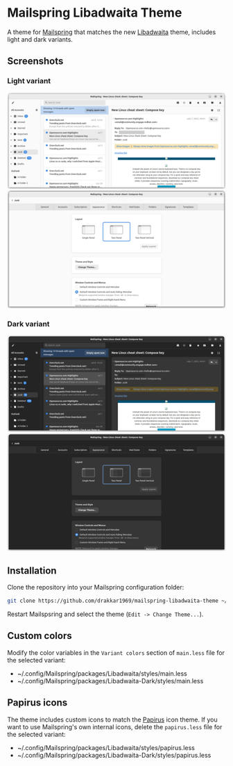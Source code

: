# Mailspring Libadwaita Theme

A theme for [Mailspring](https://github.com/Foundry376/Mailspring) that matches the new [Libadwaita](https://gitlab.gnome.org/GNOME/libadwaita) theme, includes light and dark variants.

## Screenshots

### Light variant
<div align="left"><img src="screenshots/main.png" alt="main" /></div>
<div align="left"><img src="screenshots/prefs.png" alt="prefs" /></div>

### Dark variant
<div align="left"><img src="screenshots/main-dark.png" alt="main-dark" /></div>
<div align="left"><img src="screenshots/prefs-dark.png" alt="prefs-dark" /></div>

## Installation

Clone the repository into your Mailspring configuration folder:

```bash
git clone https://github.com/drakkar1969/mailspring-libadwaita-theme ~/.config/Mailspring/packages
```

Restart Mailspsring and select the theme (`Edit -> Change Theme...`).

## Custom colors

Modify the color variables in the `Variant colors` section of `main.less` file for the selected variant:
* ~/.config/Mailspring/packages/Libadwaita/styles/main.less
* ~/.config/Mailspring/packages/Libadwaita-Dark/styles/main.less

## Papirus icons

The theme includes custom icons to match the [Papirus](https://github.com/PapirusDevelopmentTeam/papirus-icon-theme) icon theme. If you want to use Mailspring's own internal icons, delete the `papirus.less` file for the selected variant:
* ~/.config/Mailspring/packages/Libadwaita/styles/papirus.less
* ~/.config/Mailspring/packages/Libadwaita-Dark/styles/papirus.less
